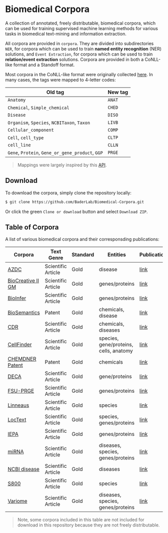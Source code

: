 # Biomedical Corpora

A collection of annotated, freely distributable, biomedical corpora, which can be used for training supervised machine learning methods for various tasks in biomedical text-mining and information extraction.

All corpora are provided in `corpora`. They are divided into subdirectories `NER`, for corpora which can be used to train **named entity recognition** (NER) solutions, and `Event Extraction`, for corpora which can be used to train **relation/event extraction** solutions. Corpora are provided in both a CoNLL-like format and a Standoff format. 

Most corpora in the CoNLL-like format were originally collected [here](https://github.com/cambridgeltl/MTL-Bioinformatics-2016). In many cases, the tags were mapped to 4-letter codes:

| Old tag  | New tag |
| ------------- | ------------- |
| `Anatomy`  | `ANAT`  |
| `Chemical`, `Simple_chemical`  | `CHED`  |
| `Disease` | `DISO`  |
| `Organism`, `Species`, `NCBITaxon`, `Taxon`  | `LIVB`  |
| `Cellular_component` | `COMP`  |
| `Cell`, `cell_type`  | `CLTP`  |
| `cell_line` | `CLLN`  |
| `Gene`, `Protein`, `Gene_or_gene_product`, `GGP`  | `PRGE`  |

> Mappings were largely inspired by this [API](http://bioinformatics.ua.pt/becas/#!/api).

## Download

To download the corpora, simply clone the repository locally:

```bash
$ git clone https://github.com/BaderLab/Biomedical-Corpora.git
```

Or click the green `Clone or download` button and select `Download ZIP`.

## Table of Corpora

A list of various biomedical corpora and their corresponsding publications:

| Corpora | Text Genre | Standard | Entities | Publication |
| --- | --- | --- | --- | --- |
| [AZDC](http://diego.asu.edu/downloads/AZDC_6-26-2009.txt) | Scientific Article | Gold | disease | [link](https://scholar.google.com/citations?view_op=view_citation&hl=en&user=FLnUx4cAAAAJ&citation_for_view=FLnUx4cAAAAJ:ufrVoPGSRksC) |
| [BioCreative II GM](https://sourceforge.net/projects/biocreative/files/biocreative2entitytagging/1.1/) | Scientific Article | Gold | genes/proteins | [link](https://doi.org/10.1186/gb-2008-9-s2-s2) |
| [BioInfer](http://mars.cs.utu.fi/BioInfer/?q=download) | Scientific Article | Gold | genes/proteins | [link](http://bmcbioinformatics.biomedcentral.com/articles/10.1186/1471-2105-8-50) |
| [BioSemantics](https://biosemantics.org/index.php/resources/chemical-patent-corpus) | Patent | Gold | chemicals, disease | [link](http://journals.plos.org/plosone/article?id=10.1371/journal.pone.0107477) |
| [CDR](http://www.biocreative.org/tasks/biocreative-v/track-3-cdr/) | Scientific Article | Gold | chemicals, diseases | [link](academic.oup.com/database/article/doi/10.1093/database/baw068/2630414) |
| [CellFinder](https://www.informatik.hu-berlin.de/de/forschung/gebiete/wbi/resources/cellfinder) | Scientific Article | Gold | species, gene/proteins, cells, anatomy | [link](https://www.informatik.hu-berlin.de/de/forschung/gebiete/sar/wbi/research/publications/2012/lrec2012_corpus.pdf)|
|[CHEMDNER Patent](http://www.biocreative.org/tasks/biocreative-v/track-2-chemdner/)| Patent | Gold | chemicals|[link](https://jcheminf.springeropen.com/articles/10.1186/1758-2946-7-S1-S2)|
|[DECA](http://www.nactem.ac.uk/deca/)| Scientific Article | Gold | gene/proteins |[link](http://bioinformatics.oxfordjournals.org/content/26/5/661.abstract?keytype=ref&ijkey=6nc2iFEN0sYYYz1)|
|[FSU-PRGE](http://pubannotation.org/projects/FSU-PRGE)| Scientific Article | Gold | genes/proteins|[link](http://aclweb.org/anthology/W/W10/W10-1838.pdf)|
|[Linneaus](http://linnaeus.sourceforge.net/)| Scientific Article | Gold | species | [link](http://bmcbioinformatics.biomedcentral.com/articles/10.1186/1471-2105-11-85)|
|[LocText](https://www.tagtog.net/-corpora/loctext)| Scientific Article | Gold | species, genes/proteins | [link](http://bmcproc.biomedcentral.com/articles/10.1186/1753-6561-9-S5-A4)|
|[IEPA](http://corpora.informatik.hu-berlin.de/corpora/brat2bioc/iepa_bioc.xml.zip) | Scientific Article | Gold | genes/proteins | [link](http://psb.stanford.edu/psb-online/proceedings/psb02/abstracts/p326.html) |
|[miRNA](http://www.scai.fraunhofer.de/mirna-corpora.html)| Scientific Article | Gold | diseases, species, genes/proteins | [link](https://www.ncbi.nlm.nih.gov/pmc/articles/PMC4602280/) |
|[NCBI disease](https://www.ncbi.nlm.nih.gov/CBBresearch/Dogan/DISEASE/)| Scientific Article | Gold | diseases|[link](http://www.sciencedirect.com/science/article/pii/S1532046413001974)|
|[S800](http://species.jensenlab.org/)| Scientific Article | Gold | species|[link](http://journals.plos.org/plosone/article?id=10.1371/journal.pone.0065390)|
|[Variome](http://www.opennicta.com.au/home/health/variome)| Scientific Article | Gold | diseases, species, genes/proteins|[link](http://database.oxfordjournals.org/content/2013/bat019.abstract)|

> Note, some corpora included in this table are not included for download in this repository because they are not freely distributable.
